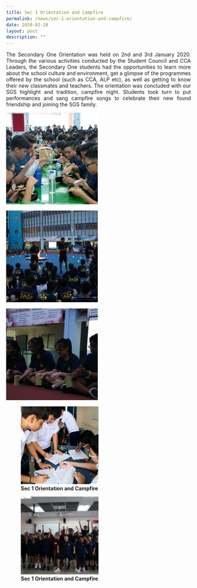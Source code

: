 ```yaml
---
title: Sec 1 Orientation and Campfire
permalink: /news/sec-1-orientation-and-campfire/
date: 2020-02-20
layout: post
description: ""
---
```

<p style="text-align: justify;"> The Secondary One Orientation was held on 2nd and 3rd January 2020. Through the various activities conducted by the Student Council and CCA Leaders, the Secondary One students had the opportunities to learn more about the school culture and environment, get a glimpse of the programmes offered by the school (such as CCA, ALP etc), as well as getting to know their new classmates and teachers. The orientation was concluded with our SGS highlight and tradition, campfire night. Students took turn to put performances and sang campfire songs to celebrate their new found friendship and joining the SGS family. </p>

![](/images/Sec%201%20Orientation%20and%20Campfire/20200103_Sec1OrientationDay2_12_YanLin-Shiu-Ming-Wong-250x250.jpg)

![](/images/Sec%201%20Orientation%20and%20Campfire/20200103_Sec1OrientationDay2_15_Hazel-Shiu-Ming-Wong-250x250.jpg)

![](/images/Sec%201%20Orientation%20and%20Campfire/20200103_Sec1OrientationDay2_18_Hazel-Shiu-Ming-Wong-250x250.jpg)
<figure>
	<a href="/images/Sec%201%20Orientation%20and%20Campfire/20200102_Sec1OrientationDay1_05_Hazel-Shiu-Ming-Wong-250x250.jpg" target = "_blank"> <img src="/images/Sec%201%20Orientation%20and%20Campfire/20200102_Sec1OrientationDay1_05_Hazel-Shiu-Ming-Wong-250x250.jpg" 
     style="width:50%"></a>
<figcaption> 
	<strong> Sec 1 Orientation and Campfire</strong> 
	</figcaption>
</figure>

<figure>
	<a href="/images/Sec%201%20Orientation%20and%20Campfire/20200103_Sec1OrientationDay2_04_Veradis-Shiu-Ming-Wong-250x250.jpg" target = "_blank"> <img src="/images/Sec%201%20Orientation%20and%20Campfire/20200103_Sec1OrientationDay2_04_Veradis-Shiu-Ming-Wong-250x250.jpg" 
     style="width:50%"></a>
<figcaption> 
	<strong> Sec 1 Orientation and Campfire</strong> 
	</figcaption>
</figure>